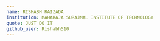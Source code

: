 ```yaml
---
name: RISHABH RAIZADA
institution: MAHARAJA SURAJMAL INSTITUTE OF TECHNOLOGY
quote: JUST DO IT
github_user: Rishabh510
---
```

